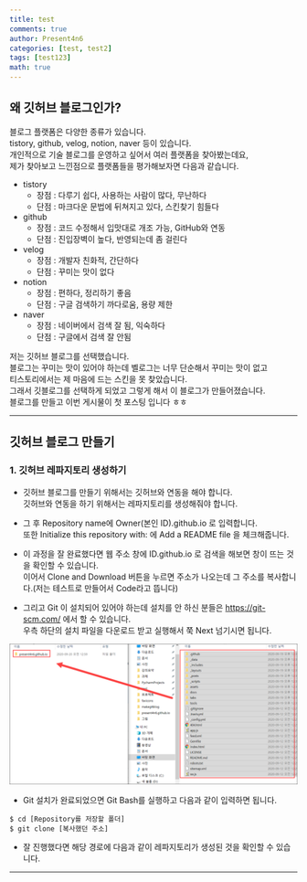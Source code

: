 ```yaml
---
title: test
comments: true
author: Present4n6
categories: [test, test2]
tags: [test123]
math: true
---
```


## **왜 깃허브 블로그인가?**  
블로그 플랫폼은 다양한 종류가 있습니다.  
tistory, github, velog, notion, naver 등이 있습니다.   
개인적으로 기술 블로그를 운영하고 싶어서 여러 플랫폼을 찾아봤는데요,  
제가 찾아보고 느낀점으로 플랫폼들을 평가해보자면 다음과 같습니다.  
* tistory
	* 장점 : 다루기 쉽다, 사용하는 사람이 많다, 무난하다
	* 단점 : 마크다운 문법에 뒤쳐지고 있다, 스킨찾기 힘들다
* github
	* 장점 : 코드 수정해서 입맛대로 개조 가능, GitHub와 연동
	* 단점 : 진입장벽이 높다, 반영되는데 좀 걸린다
* velog
	* 장점 : 개발자 친화적, 간단하다
	* 단점 : 꾸미는 맛이 없다
* notion
	* 장점 : 편하다, 정리하기 좋음
	* 단점 : 구글 검색하기 까다로움, 용량 제한 
* naver
	* 장점 : 네이버에서 검색 잘 됨, 익숙하다
	* 단점 : 구글에서 검색 잘 안됨  

저는 깃허브 블로그를 선택했습니다.   
블로그는 꾸미는 맛이 있어야 하는데 벨로그는 너무 단순해서 꾸미는 맛이 없고  
티스토리에서는 제 마음에 드는 스킨을 못 찾았습니다.  
그래서 깃블로그를 선택하게 되었고 그렇게 해서 이 블로그가 만들어졌습니다.  
블로그를 만들고 이번 게시물이 첫 포스팅 입니다 ㅎㅎ  
* * *

## **깃허브 블로그 만들기**  

### **1. 깃허브 레파지토리 생성하기**
* 깃허브 블로그를 만들기 위해서는 깃허브와 연동을 해야 합니다.  
깃허브와 연동을 하기 위해서는 레파지토리를 생성해줘야 합니다.  

 

* 그 후 Repository name에 Owner(본인 ID).github.io 로 입력합니다.  
또한 Initialize this repository with: 에 Add a README file 을 체크해줍니다.  



* 이 과정을 잘 완료했다면 웹 주소 창에 ID.github.io 로 검색을 해보면 창이 뜨는 것을 확인할 수 있습니다.  
이어서 Clone and Download 버튼을 누르면 주소가 나오는데 그 주소를 복사합니다.(저는 테스트로 만들어서 Code라고 뜹니다)  



* 그리고 Git 이 설치되어 있어야 하는데 설치를 안 하신 분들은 <https://git-scm.com/> 에서 할 수 있습니다.  
우측 하단의 설치 파일을 다운로드 받고 실행해서 쭉 Next 넘기시면 됩니다.  

![test](https://github.com/present4n6/present4n6.github.io/blob/master/assets/post/makegitblog/7.png?raw=true)

* Git 설치가 완료되었으면 Git Bash를 실행하고 다음과 같이 입력하면 됩니다.  

```console
$ cd [Repository를 저장할 폴더]
$ git clone [복사했던 주소]
```  
* 잘 진행했다면 해당 경로에 다음과 같이 레파지토리가 생성된 것을 확인할 수 있습니다.  

* * *

